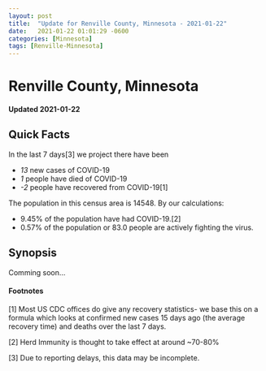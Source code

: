 ```yaml
---
layout: post
title:  "Update for Renville County, Minnesota - 2021-01-22"
date:   2021-01-22 01:01:29 -0600
categories: [Minnesota]
tags: [Renville-Minnesota]
---
```


# Renville County, Minnesota
#### Updated 2021-01-22

## Quick Facts

In the last 7 days[3] we project there have been
- *13* new cases of COVID-19
- *1* people have died of COVID-19
- *-2* people have recovered from COVID-19[1]

The population in this census area is 14548. By our calculations:
- 9.45% of the population have had COVID-19.[2]
- 0.57% of the population or 83.0 people are actively fighting the virus.

## Synopsis

Comming soon...


#### Footnotes

[1] Most US CDC offices do give any recovery statistics- we base this on a formula which looks at confirmed new cases
15 days ago (the average recovery time) and deaths over the last 7 days.

[2] Herd Immunity is thought to take effect at around ~70-80%

[3] Due to reporting delays, this data may be incomplete.
 
    